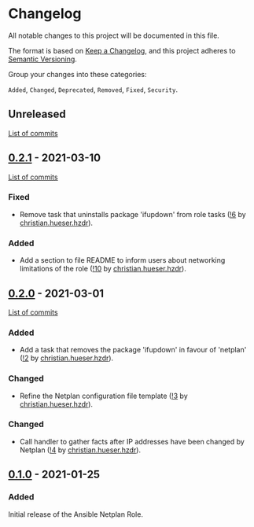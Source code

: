 <!--
SPDX-FileCopyrightText: 2021 Helmholtz Centre for Environmental Research (UFZ)
SPDX-FileCopyrightText: 2021 Helmholtz-Zentrum Dresden-Rossendorf (HZDR)

SPDX-License-Identifier: Apache-2.0
-->

# Changelog

All notable changes to this project will be documented in this file.

The format is based on [Keep a Changelog](https://keepachangelog.com/en/1.0.0/),
and this project adheres to [Semantic Versioning](https://semver.org/spec/v2.0.0.html).

Group your changes into these categories:

`Added`, `Changed`, `Deprecated`, `Removed`, `Fixed`, `Security`.

## Unreleased

[List of commits](https://gitlab.com/hifis/ansible/netplan-role/-/compare/v0.2.1...main)

## [0.2.1](https://gitlab.com/hifis/ansible/netplan-role/-/releases/v0.2.1) - 2021-03-10

[List of commits](https://gitlab.com/hifis/ansible/netplan-role/-/compare/v0.2.0...v0.2.1)

### Fixed

- Remove task that uninstalls package 'ifupdown' from role tasks
  ([!6](https://gitlab.com/hifis/ansible/netplan-role/-/merge_requests/6)
  by [christian.hueser.hzdr](https://gitlab.com/christian.hueser.hzdr)).

### Added

- Add a section to file README to inform users about networking limitations of the role
  ([!10](https://gitlab.com/hifis/ansible/netplan-role/-/merge_requests/10)
  by [christian.hueser.hzdr](https://gitlab.com/christian.hueser.hzdr)).

## [0.2.0](https://gitlab.com/hifis/ansible/netplan-role/-/releases/v0.2.0) - 2021-03-01

[List of commits](https://gitlab.com/hifis/ansible/netplan-role/-/compare/v0.1.0...v0.2.0)

### Added

- Add a task that removes the package 'ifupdown' in favour of 'netplan'
  ([!2](https://gitlab.com/hifis/ansible/netplan-role/-/merge_requests/2)
  by [christian.hueser.hzdr](https://gitlab.com/christian.hueser.hzdr)).

### Changed

- Refine the Netplan configuration file template
  ([!3](https://gitlab.com/hifis/ansible/netplan-role/-/merge_requests/3)
  by [christian.hueser.hzdr](https://gitlab.com/christian.hueser.hzdr)).

### Changed

- Call handler to gather facts after IP addresses have been changed by Netplan
  ([!4](https://gitlab.com/hifis/ansible/netplan-role/-/merge_requests/4)
  by [christian.hueser.hzdr](https://gitlab.com/christian.hueser.hzdr)).

## [0.1.0](https://gitlab.com/hifis/ansible/netplan-role/-/releases/v0.1.0) - 2021-01-25

### Added

Initial release of the Ansible Netplan Role.
